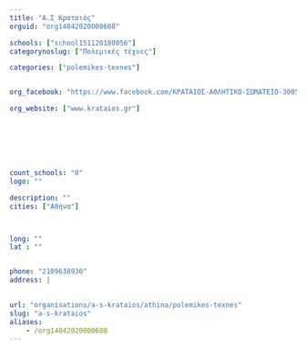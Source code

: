 ```yaml
---
title: "Α.Σ Κραταιός"
orguid: "org14042020000608"

schools: ["school151120180056"]
categorynoslug: ["Πολεμικές τέχνες"]

categories: ["polemikes-texnes"]


org_facebook: "https://www.facebook.com/ΚΡΑΤΑΙΟΣ-ΑΘΛΗΤΙΚΟ-ΣΩΜΑΤΕΙΟ-300521006643426/"

org_website: ["www.krataios.gr"]







count_schools: "0"
logo: ""

description: ""
cities: ["Αθήνα"]



long: ""
lat : ""


phone: "2109638930"
address: |
    

url: "organisations/a-s-krataios/athina/polemikes-texnes"
slug: "a-s-krataios"
aliases:
    - /org14042020000608
---
```



